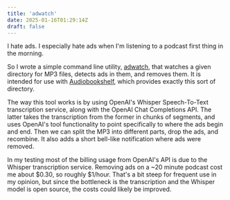 ```yaml
---
title: 'adwatch'
date: 2025-01-16T01:29:14Z
draft: false
---
```


I hate ads. I especially hate ads when I'm listening to a podcast first thing in the morning.

So I wrote a simple command line utility, [adwatch](https://github.com/samanthavbarron/ad-begone/tree/main), that watches a given directory for MP3 files, detects ads in them, and removes them. It is intended for use with [Audiobookshelf](https://www.audiobookshelf.org/), which provides exactly this sort of directory.

The way this tool works is by using OpenAI's Whisper Speech-To-Text transcription service, along with the OpenAI Chat Completions API. The latter takes the transcription from the former in chunks of segments, and uses OpenAI's tool functionality to point specifically to where the ads begin and end. Then we can split the MP3 into different parts, drop the ads, and recombine. It also adds a short bell-like notification where ads were removed.

In my testing most of the billing usage from OpenAI's API is due to the Whisper transcription service. Removing ads on a ~20 minute podcast cost me about $0.30, so roughly $1/hour. That's a bit steep for frequent use in my opinion, but since the bottleneck is the transcription and the Whisper model is open source, the costs could likely be improved.
